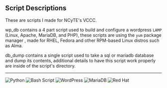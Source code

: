## Script Descriptions

These are scripts I made for NCyTE's VCCC. 

wp_db contains a 4 part script used to build and configure a wordpress `LAMP` (Linux, Apache, MariaDB, and PHP), these scripts are using the `yum` package manager , made for RHEL, Fedora and other RPM-based Linux distros such as Alma.  

db_dump contains a single script used to take a sql or mariadb database and dump its contents, additional details to have this script work properly are inside of the script's directory.

---
![Python](https://img.shields.io/badge/python-3670A0?style=for-the-badge&logo=python&logoColor=ffdd54)
![Bash Script](https://img.shields.io/badge/bash_script-%23121011.svg?style=for-the-badge&logo=gnu-bash&logoColor=white)
![WordPress](https://img.shields.io/badge/WordPress-%23117AC9.svg?style=for-the-badge&logo=WordPress&logoColor=white)
![MariaDB](https://img.shields.io/badge/MariaDB-003545?style=for-the-badge&logo=mariadb&logoColor=white)
![Red Hat](https://img.shields.io/badge/Red%20Hat-EE0000?style=for-the-badge&logo=redhat&logoColor=white)
